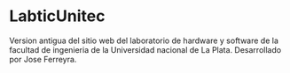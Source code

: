 # LabticUnitec
Version antigua del sitio web del laboratorio de hardware y software de la facultad de ingenieria de la Universidad nacional de La Plata.
Desarrollado por Jose Ferreyra.
